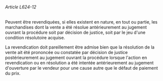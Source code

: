 ###### Article L624-12

Peuvent être revendiquées, si elles existent en nature, en tout ou partie, les marchandises dont la vente a été résolue antérieurement au jugement ouvrant la procédure soit par décision de justice, soit par le jeu d'une condition résolutoire acquise.

La revendication doit pareillement être admise bien que la résolution de la vente ait été prononcée ou constatée par décision de justice postérieurement au jugement ouvrant la procédure lorsque l'action en revendication ou en résolution a été intentée antérieurement au jugement d'ouverture par le vendeur pour une cause autre que le défaut de paiement du prix.

